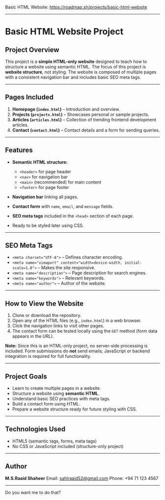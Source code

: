 Basic HTML Website: https://roadmap.sh/projects/basic-html-website


---

# Basic HTML Website Project

## Project Overview

This project is a **simple HTML-only website** designed to teach how to structure a website using semantic HTML. The focus of this project is **website structure**, not styling. The website is composed of multiple pages with a consistent navigation bar and includes basic SEO meta tags.

---

## Pages Included

1. **Homepage (`index.html`)** – Introduction and overview.
2. **Projects (`projects.html`)** – Showcases personal or sample projects.
3. **Articles (`articles.html`)** – Collection of trending frontend development articles.
4. **Contact (`contact.html`)** – Contact details and a form for sending queries.

---

## Features

* **Semantic HTML structure:**

  * `<header>` for page header
  * `<nav>` for navigation bar
  * `<main>` (recommended) for main content
  * `<footer>` for page footer
* **Navigation bar** linking all pages.
* **Contact form** with `name`, `email`, and `message` fields.
* **SEO meta tags** included in the `<head>` section of each page.
* Ready to be styled later using CSS.

---

## SEO Meta Tags

* `<meta charset="UTF-8">` – Defines character encoding.
* `<meta name="viewport" content="width=device-width, initial-scale=1.0">` – Makes the site responsive.
* `<meta name="description">` – Page description for search engines.
* `<meta name="keywords">` – Relevant keywords.
* `<meta name="author">` – Author of the website.

---

## How to View the Website

1. Clone or download the repository.
2. Open any of the HTML files (e.g., `index.html`) in a web browser.
3. Click the navigation links to visit other pages.
4. The contact form can be tested locally using the `GET` method (form data appears in the URL).

**Note:** Since this is an HTML-only project, no server-side processing is included. Form submissions do **not** send emails; JavaScript or backend integration is required for full functionality.

---

## Project Goals

* Learn to create multiple pages in a website.
* Structure a website using **semantic HTML**.
* Understand basic SEO practices with meta tags.
* Build a contact form using HTML.
* Prepare a website structure ready for future styling with CSS.

---

## Technologies Used

* HTML5 (semantic tags, forms, meta tags)
* No CSS or JavaScript included (structure-only project)

---

## Author

**M.S.Raaid Shaheer**
Email: [sahlraaid52@gmail.com](mailto:sahlraaid52@gmail.com)
Phone: +94 71 123 4567

---


Do you want me to do that?
